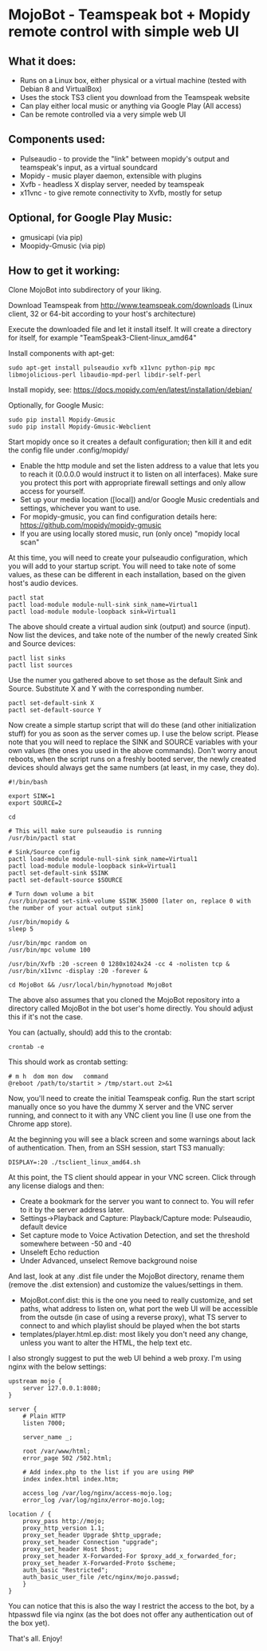 # MojoBot - Teamspeak bot + Mopidy remote control with simple web UI #

## What it does:

* Runs on a Linux box, either physical or a virtual machine (tested with Debian 8 and VirtualBox)
* Uses the stock TS3 client you download from the Teamspeak website
* Can play either local music or anything via Google Play (All access)
* Can be remote controlled via a very simple web UI

## Components used:

* Pulseaudio - to provide the "link" between mopidy's output and teamspeak's input, as a virtual soundcard
* Mopidy - music player daemon, extensible with plugins
* Xvfb - headless X display server, needed by teamspeak
* x11vnc - to give remote connectivity to Xvfb, mostly for setup

## Optional, for Google Play Music:

* gmusicapi (via pip)
* Moopidy-Gmusic (via pip)

## How to get it working:

Clone MojoBot into subdirectory of your liking.

Download Teamspeak from http://www.teamspeak.com/downloads (Linux client, 32 or 64-bit according to your host's architecture)

Execute the downloaded file and let it install itself. It will create a directory for itself, for example "TeamSpeak3-Client-linux_amd64"

Install components with apt-get:

    sudo apt-get install pulseaudio xvfb x11vnc python-pip mpc libmojolicious-perl libaudio-mpd-perl libdir-self-perl

Install mopidy, see: https://docs.mopidy.com/en/latest/installation/debian/

Optionally, for Google Music:

    sudo pip install Mopidy-Gmusic
    sudo pip install Mopidy-Gmusic-Webclient

Start mopidy once so it creates a default configuration; then kill it and edit the config file under .config/mopidy/

* Enable the http module and set the listen address to a value that lets you to reach it (0.0.0.0 would instruct it to listen on all interfaces). Make sure you protect this port with appropriate firewall settings and only allow access for yourself.
* Set up your media location ([local]) and/or Google Music credentials and settings, whichever you want to use.
* For mopidy-gmusic, you can find configuration details here: https://github.com/mopidy/mopidy-gmusic
* If you are using locally stored music, run (only once) "mopidy local scan"

At this time, you will need to create your pulseaudio configuration, which you will add to your startup script. You will need to take note of some values, as these can be different in each installation, based on the given host's audio devices.

    pactl stat
    pactl load-module module-null-sink sink_name=Virtual1
    pactl load-module module-loopback sink=Virtual1

The above should create a virtual audion sink (output) and source (input). Now list the devices, and take note of the number of the newly created Sink and Source devices:

    pactl list sinks
    pactl list sources

Use the numer you gathered above to set those as the default Sink and Source. Substitute X and Y with the corresponding number.

    pactl set-default-sink X
    pactl set-default-source Y

Now create a simple startup script that will do these (and other initialization stuff) for you as soon as the server comes up. I use the below script.
Please note that you will need to replace the SINK and SOURCE variables with your own values (the ones you used in the above commands). Don't worry anout reboots, when the script runs on a freshly booted server, the newly created devices should always get the same numbers (at least, in my case, they do).

    #!/bin/bash

    export SINK=1
    export SOURCE=2

    cd

    # This will make sure pulseaudio is running
    /usr/bin/pactl stat
    
    # Sink/Source config
    pactl load-module module-null-sink sink_name=Virtual1
    pactl load-module module-loopback sink=Virtual1
    pactl set-default-sink $SINK
    pactl set-default-source $SOURCE

    # Turn down volume a bit
    /usr/bin/pacmd set-sink-volume $SINK 35000 [later on, replace 0 with the number of your actual output sink]

    /usr/bin/mopidy &
    sleep 5

    /usr/bin/mpc random on
    /usr/bin/mpc volume 100

    /usr/bin/Xvfb :20 -screen 0 1280x1024x24 -cc 4 -nolisten tcp &
    /usr/bin/x11vnc -display :20 -forever &

    cd MojoBot && /usr/local/bin/hypnotoad MojoBot

The above also assumes that you cloned the MojoBot repository into a directory called MojoBot in the bot user's home directly. You should adjust this if it's not the case.

You can (actually, should) add this to the crontab:

    crontab -e

This should work as crontab setting:

    # m h  dom mon dow   command
    @reboot /path/to/startit > /tmp/start.out 2>&1

Now, you'll need to create the initial Teamspeak config. Run the start script manually once so you have the dummy X server and the VNC server running, and connect to it with any VNC client you line (I use one from the Chrome app store).

At the beginning you will see a black screen and some warnings about lack of authentication. Then, from an SSH session, start TS3 manually:

    DISPLAY=:20 ./tsclient_linux_amd64.sh

At this point, the TS client should appear in your VNC screen. Click through any license dialogs and then:

* Create a bookmark for the server you want to connect to. You will refer to it by the server address later.
* Settings->Playback and Capture: Playback/Capture mode: Pulseaudio, default device
* Set capture mode to Voice Activation Detection, and set the threshold somewhere between -50 and -40
* Unseleft Echo reduction
* Under Advanced, unselect Remove background noise

And last, look at any .dist file under the MojoBot directory, rename them (remove the .dist extension) and customize the values/settings in them.

* MojoBot.conf.dist: this is the one you need to really customize, and set paths, what address to listen on, what port the web UI will be accessible from the outsde (in case of using a reverse proxy), what TS server to connect to and which playlist should be played when the bot starts 
* templates/player.html.ep.dist: most likely you don't need any change, unless you want to alter the HTML, the help text etc.

I also strongly suggest to put the web UI behind a web proxy. I'm using nginx with the below settings:

    upstream mojo {
        server 127.0.0.1:8080;
    }

    server {
        # Plain HTTP
        listen 7000;

        server_name _;

        root /var/www/html;
        error_page 502 /502.html;

        # Add index.php to the list if you are using PHP
        index index.html index.htm;

        access_log /var/log/nginx/access-mojo.log;
        error_log /var/log/nginx/error-mojo.log;

    location / {
        proxy_pass http://mojo;
        proxy_http_version 1.1;
        proxy_set_header Upgrade $http_upgrade;
        proxy_set_header Connection "upgrade";
        proxy_set_header Host $host;
        proxy_set_header X-Forwarded-For $proxy_add_x_forwarded_for;
        proxy_set_header X-Forwarded-Proto $scheme;
        auth_basic "Restricted";
        auth_basic_user_file /etc/nginx/mojo.passwd;
        }
    }

You can notice that this is also the way I restrict the access to the bot, by a htpasswd file via nginx (as the bot does not offer any authentication out of the box yet).

That's all. Enjoy!
